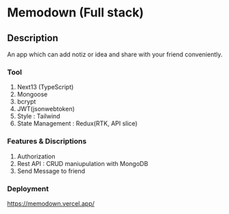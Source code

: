 # Memodown (Full stack)

## Description
An app which can add notiz or idea and share with your friend conveniently.

### Tool 
1. Next13 (TypeScript)
2. Mongoose
3. bcrypt
4. JWT(jsonwebtoken)
5. Style : Tailwind
6. State Management : Redux(RTK, API slice)

### Features & Discriptions
1. Authorization 
2. Rest API : CRUD maniupulation with MongoDB 
3. Send Message to friend


### Deployment
https://memodown.vercel.app/